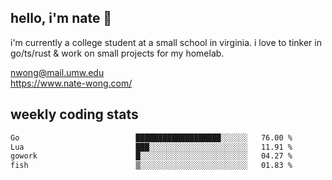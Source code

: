 ## hello, i'm nate 👋
i'm currently a college student at a small school in virginia. i love to tinker in go/ts/rust & work on small projects for my homelab.

nwong@mail.umw.edu <br/>
https://www.nate-wong.com/

## weekly coding stats
<!--START_SECTION:waka-->

```txt
Go                          ███████████████████░░░░░░   76.00 %
Lua                         ███░░░░░░░░░░░░░░░░░░░░░░   11.91 %
gowork                      █░░░░░░░░░░░░░░░░░░░░░░░░   04.27 %
fish                        ▒░░░░░░░░░░░░░░░░░░░░░░░░   01.83 %
```

<!--END_SECTION:waka-->
